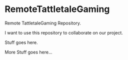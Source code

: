 # RemoteTattletaleGaming
Remote TattletaleGaming Repository.

I want to use this repository to collaborate on our project.

Stuff goes here.

More Stuff goes here...
